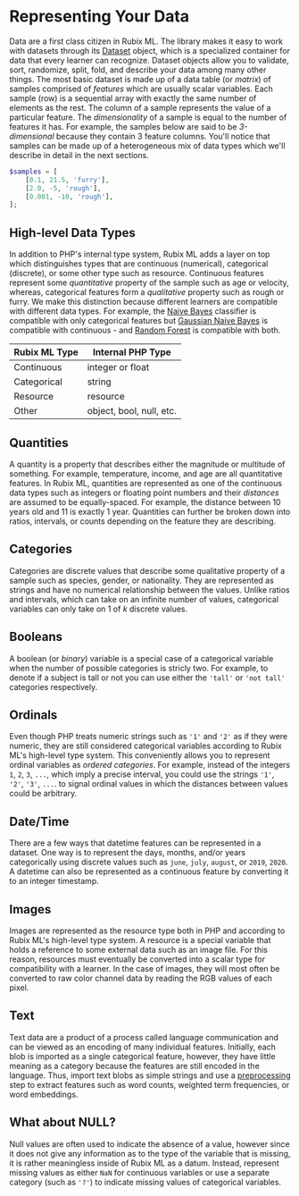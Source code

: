 # Representing Your Data
Data are a first class citizen in Rubix ML. The library makes it easy to work with datasets through its [Dataset](./datasets/api.md) object, which is a specialized container for data that every learner can recognize. Dataset objects allow you to validate, sort, randomize, split, fold, and describe your data among many other things. The most basic dataset is made up of a data table (or *matrix*) of samples comprised of *features* which are usually scalar variables. Each sample (row) is a sequential array with exactly the same number of elements as the rest. The column of a sample represents the value of a particular feature. The *dimensionality* of a sample is equal to the number of features it has. For example, the samples below are said to be *3-dimensional* because they contain 3 feature columns. You'll notice that samples can be made up of a heterogeneous mix of data types which we'll describe in detail in the next sections.

```php
$samples = [
    [0.1, 21.5, 'furry'],
    [2.0, -5, 'rough'],
    [0.001, -10, 'rough'],
];
```

## High-level Data Types
In addition to PHP's internal type system, Rubix ML adds a layer on top which distinguishes types that are continuous (numerical), categorical (discrete), or some other type such as resource. Continuous features represent some *quantitative* property of the sample such as age or velocity, whereas, categorical features form a *qualitative* property such as rough or furry. We make this distinction because different learners are compatible with different data types. For example, the [Naive Bayes](./classifiers/naive-bayes.md) classifier is compatible with only categorical features but [Gaussian Naive Bayes](./classifiers/gaussian-naive-bayes.md) is compatible with continuous - and [Random Forest](./classifiers/random-forest.md) is compatible with both.

| Rubix ML Type | Internal PHP Type |
|---|---|
| Continuous | integer or float |
| Categorical | string |
| Resource | resource |
| Other | object, bool, null, etc. |

## Quantities
A quantity is a property that describes either the magnitude or multitude of something. For example, temperature, income, and age are all quantitative features. In Rubix ML, quantities are represented as one of the continuous data types such as integers or floating point numbers and their *distances* are assumed to be equally-spaced. For example, the distance between 10 years old and 11 is exactly 1 year. Quantities can further be broken down into ratios, intervals, or counts depending on the feature they are describing.

## Categories
Categories are discrete values that describe some qualitative property of a sample such as species, gender, or nationality. They are represented as strings and have no numerical relationship between the values. Unlike ratios and intervals, which can take on an infinite number of values, categorical variables can only take on 1 of *k* discrete values.

## Booleans
A boolean (or *binary*) variable is a special case of a categorical variable when the number of possible categories is stricly two. For example, to denote if a subject is tall or not you can use either the `'tall'` or `'not tall'` categories respectively.

## Ordinals
Even though PHP treats numeric strings such as `'1'` and `'2'` as if they were numeric, they are still considered categorical variables according to Rubix ML's high-level type system. This conveniently allows you to represent ordinal variables as *ordered categories*. For example, instead of the integers `1`, `2`, `3`, `...`, which imply a precise interval, you could use the strings `'1'`, `'2'`, `'3'`, `...`. to signal ordinal values in which the distances between values could be arbitrary.

## Date/Time
There are a few ways that datetime features can be represented in a dataset. One way is to represent the days, months, and/or years categorically using discrete values such as `june`, `july`, `august`, or `2019`, `2020`. A datetime can also be represented as a continuous feature by converting it to an integer timestamp.

## Images
Images are represented as the resource type both in PHP and according to Rubix ML's high-level type system. A resource is a special variable that holds a reference to some external data such as an image file. For this reason, resources must eventually be converted into a scalar type for compatibility with a learner. In the case of images, they will most often be converted to raw color channel data by reading the RGB values of each pixel.

## Text
Text data are a product of a process called language communication and can be viewed as an encoding of many individual features. Initially, each blob is imported as a single categorical feature, however, they have little meaning as a category because the features are still encoded in the language. Thus, import text blobs as simple strings and use a [preprocessing](preprocessing.md) step to extract features such as word counts, weighted term frequencies, or word embeddings.

## What about NULL?
Null values are often used to indicate the absence of a value, however since it does not give any information as to the type of the variable that is missing, it is rather meaningless inside of Rubix ML as a datum. Instead, represent missing values as either `NaN` for continuous variables or use a separate category (such as `'?'`) to indicate missing values of categorical variables.
